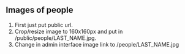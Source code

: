 

## Images of people
1. First just put public url.
2. Crop/resize image to 160x160px and put in /public/people/LAST_NAME.jpg.
3. Change in admin interface image link to /people/LAST_NAME.jpg
